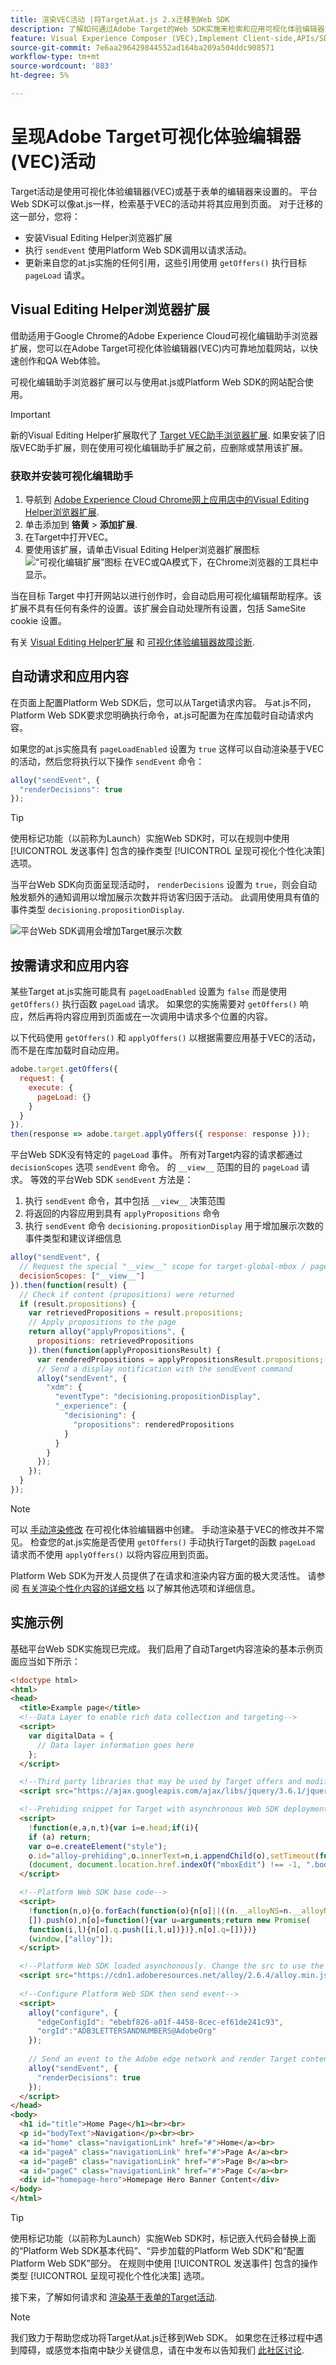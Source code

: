 ```yaml
---
title: 渲染VEC活动 |将Target从at.js 2.x迁移到Web SDK
description: 了解如何通过Adobe Target的Web SDK实施来检索和应用可视化体验编辑器活动。
feature: Visual Experience Composer (VEC),Implement Client-side,APIs/SDKs,at.js,AEP Web SDK, Web SDK,Implementation
source-git-commit: 7e6aa296429844552ad164ba209a504ddc908571
workflow-type: tm+mt
source-wordcount: '883'
ht-degree: 5%

---
```


# 呈现Adobe Target可视化体验编辑器(VEC)活动

Target活动是使用可视化体验编辑器(VEC)或基于表单的编辑器来设置的。 平台Web SDK可以像at.js一样，检索基于VEC的活动并将其应用到页面。 对于迁移的这一部分，您将：

* 安装Visual Editing Helper浏览器扩展
* 执行 `sendEvent` 使用Platform Web SDK调用以请求活动。
* 更新来自您的at.js实施的任何引用，这些引用使用 `getOffers()` 执行目标 `pageLoad` 请求。

## Visual Editing Helper浏览器扩展

借助适用于Google Chrome的Adobe Experience Cloud可视化编辑助手浏览器扩展，您可以在Adobe Target可视化体验编辑器(VEC)内可靠地加载网站，以快速创作和QA Web体验。

可视化编辑助手浏览器扩展可以与使用at.js或Platform Web SDK的网站配合使用。

>[!IMPORTANT]
>
>新的Visual Editing Helper扩展取代了 [Target VEC助手浏览器扩展](https://experienceleague.adobe.com/docs/target/using/experiences/vec/troubleshoot-composer/vec-helper-browser-extension.html). 如果安装了旧版VEC助手扩展，则在使用可视化编辑助手扩展之前，应删除或禁用该扩展。

### 获取并安装可视化编辑助手

1. 导航到 [Adobe Experience Cloud Chrome网上应用店中的Visual Editing Helper浏览器扩展](https://chrome.google.com/webstore/detail/adobe-experience-cloud-vi/kgmjjkfjacffaebgpkpcllakjifppnca).
1. 单击添加到 **铬黄** > **添加扩展**.
1. 在Target中打开VEC。
1. 要使用该扩展，请单击Visual Editing Helper浏览器扩展图标 ![“可视化编辑扩展”图标](assets/VEC-Helper.png) 在VEC或QA模式下，在Chrome浏览器的工具栏中显示。

当在目标 Target 中打开网站以进行创作时，会自动启用可视化编辑帮助程序。该扩展不具有任何有条件的设置。该扩展会自动处理所有设置，包括 SameSite cookie 设置。

有关 [Visual Editing Helper扩展](https://experienceleague.adobe.com/docs/target/using/experiences/vec/troubleshoot-composer/visual-editing-helper-extension.html) 和 [可视化体验编辑器故障诊断](https://experienceleague.adobe.com/docs/target/using/experiences/vec/troubleshoot-composer/troubleshoot-composer.html).

## 自动请求和应用内容

在页面上配置Platform Web SDK后，您可以从Target请求内容。 与at.js不同，Platform Web SDK要求您明确执行命令，at.js可配置为在库加载时自动请求内容。

如果您的at.js实施具有 `pageLoadEnabled` 设置为 `true` 这样可以自动渲染基于VEC的活动，然后您将执行以下操作 `sendEvent` 命令：

```Javascript
alloy("sendEvent", {
  "renderDecisions": true
});
```

>[!TIP]
>
> 使用标记功能（以前称为Launch）实施Web SDK时，可以在规则中使用 [!UICONTROL 发送事件] 包含的操作类型 [!UICONTROL 呈现可视化个性化决策] 选项。

当平台Web SDK向页面呈现活动时， `renderDecisions` 设置为 `true`，则会自动触发额外的通知调用以增加展示次数并将访客归因于活动。 此调用使用具有值的事件类型 `decisioning.propositionDisplay`.

![平台Web SDK调用会增加Target展示次数](assets/target-impression-call.png)

## 按需请求和应用内容

某些Target at.js实施可能具有 `pageLoadEnabled` 设置为 `false` 而是使用 `getOffers()` 执行函数 `pageLoad` 请求。 如果您的实施需要对 `getOffers()` 响应，然后再将内容应用到页面或在一次调用中请求多个位置的内容。

以下代码使用 `getOffers()` 和 `applyOffers()` 以根据需要应用基于VEC的活动，而不是在库加载时自动应用。

```JavaScript
adobe.target.getOffers({
  request: {
    execute: {
      pageLoad: {}
    }
  }
}).
then(response => adobe.target.applyOffers({ response: response }));
```

平台Web SDK没有特定的 `pageLoad` 事件。 所有对Target内容的请求都通过 `decisionScopes` 选项 `sendEvent` 命令。 的 `__view__` 范围的目的 `pageLoad` 请求。 等效的平台Web SDK `sendEvent` 方法是：

1. 执行 `sendEvent` 命令，其中包括 `__view__` 决策范围
1. 将返回的内容应用到具有 `applyPropositions` 命令
1. 执行 `sendEvent` 命令 `decisioning.propositionDisplay` 用于增加展示次数的事件类型和建议详细信息

```Javascript
alloy("sendEvent", {
  // Request the special "__view__" scope for target-global-mbox / pageLoad
  decisionScopes: ["__view__"]
}).then(function(result) {
  // Check if content (propositions) were returned
  if (result.propositions) {
    var retrievedPropositions = result.propositions;
    // Apply propositions to the page
    return alloy("applyPropositions", {
      propositions: retrievedPropositions
    }).then(function(applyPropositionsResult) {
      var renderedPropositions = applyPropositionsResult.propositions;
      // Send a display notification with the sendEvent command
      alloy("sendEvent", {
        "xdm": {
          "eventType": "decisioning.propositionDisplay",
          "_experience": {
            "decisioning": {
              "propositions": renderedPropositions
            }
          }
        }
      });
    });
  }
});
```

>[!NOTE]
>
>可以 [手动渲染修改](https://experienceleague.adobe.com/docs/experience-platform/edge/personalization/rendering-personalization-content.html#manually-rendering-content) 在可视化体验编辑器中创建。 手动渲染基于VEC的修改并不常见。 检查您的at.js实施是否使用 `getOffers()` 手动执行Target的函数 `pageLoad` 请求而不使用 `applyOffers()` 以将内容应用到页面。

Platform Web SDK为开发人员提供了在请求和渲染内容方面的极大灵活性。 请参阅 [有关渲染个性化内容的详细文档](https://experienceleague.adobe.com/docs/experience-platform/edge/personalization/rendering-personalization-content.html) 以了解其他选项和详细信息。

## 实施示例

基础平台Web SDK实施现已完成。 我们启用了自动Target内容渲染的基本示例页面应当如下所示：

```HTML
<!doctype html>
<html>
<head>
  <title>Example page</title>
  <!--Data Layer to enable rich data collection and targeting-->
  <script>
    var digitalData = { 
      // Data layer information goes here
    };
  </script>

  <!--Third party libraries that may be used by Target offers and modifications-->
  <script src="https://ajax.googleapis.com/ajax/libs/jquery/3.6.1/jquery.min.js"></script>

  <!--Prehiding snippet for Target with asynchronous Web SDK deployment-->
  <script>
    !function(e,a,n,t){var i=e.head;if(i){
    if (a) return;
    var o=e.createElement("style");
    o.id="alloy-prehiding",o.innerText=n,i.appendChild(o),setTimeout(function(){o.parentNode&&o.parentNode.removeChild(o)},t)}}
    (document, document.location.href.indexOf("mboxEdit") !== -1, ".body { opacity: 0 !important }", 3000);
  </script>

  <!--Platform Web SDK base code-->
  <script>
    !function(n,o){o.forEach(function(o){n[o]||((n.__alloyNS=n.__alloyNS||
    []).push(o),n[o]=function(){var u=arguments;return new Promise(
    function(i,l){n[o].q.push([i,l,u])})},n[o].q=[])})}
    (window,["alloy"]);
  </script>

  <!--Platform Web SDK loaded asynchonously. Change the src to use the latest supported version.-->
  <script src="https://cdn1.adoberesources.net/alloy/2.6.4/alloy.min.js" async></script>
  
  <!--Configure Platform Web SDK then send event-->
  <script>
    alloy("configure", {
      "edgeConfigId": "ebebf826-a01f-4458-8cec-ef61de241c93",
      "orgId":"ADB3LETTERSANDNUMBERS@AdobeOrg"
    });
    
    // Send an event to the Adobe edge network and render Target content automatically 
    alloy("sendEvent", {
      "renderDecisions": true
    });
  </script>
</head>
<body>
  <h1 id="title">Home Page</h1><br><br>
  <p id="bodyText">Navigation</p><br><br>
  <a id="home" class="navigationLink" href="#">Home</a><br>
  <a id="pageA" class="navigationLink" href="#">Page A</a><br>
  <a id="pageB" class="navigationLink" href="#">Page B</a><br>
  <a id="pageC" class="navigationLink" href="#">Page C</a><br>
  <div id="homepage-hero">Homepage Hero Banner Content</div>
</body>
</html>
```

>[!TIP]
>
> 使用标记功能（以前称为Launch）实施Web SDK时，标记嵌入代码会替换上面的“Platform Web SDK基本代码”、“异步加载的Platform Web SDK”和“配置Platform Web SDK”部分。 在规则中使用 [!UICONTROL 发送事件] 包含的操作类型 [!UICONTROL 呈现可视化个性化决策] 选项。

接下来，了解如何请求和 [渲染基于表单的Target活动](render-form-based-activities.md).

>[!NOTE]
>
>我们致力于帮助您成功将Target从at.js迁移到Web SDK。 如果您在迁移过程中遇到障碍，或感觉本指南中缺少关键信息，请在中发布以告知我们 [此社区讨论](https://experienceleaguecommunities.adobe.com/t5/adobe-experience-platform-launch/tutorial-discussion-implement-adobe-experience-cloud-with-web/td-p/444996).
